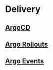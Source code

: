 # Delivery

## [ArgoCD](https://argo-cd.readthedocs.io/en/stable/)

## [Argo Rollouts](https://argo-rollouts.readthedocs.io/en/stable/)

## [Argo Events](https://argoproj.github.io/argo-events/)
